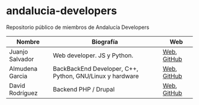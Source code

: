 # andalucia-developers
Repositorio público de miembros de Andalucía Developers

| Nombre | Biografía | Web      |
|--------|-----------|----------|
| Juanjo Salvador | Web developer. JS y Python. | [Web](http://juanjosalvador.me), [GitHub](https://github.com/JuanjoSalvador) | 
| Almudena Garcia | BackBackEnd Developer, C++, Python, GNU/Linux y hardware | [Web](http://hatsuit.wordpress.com), [GitHub](https://github.com/almuhs) |
| David Rodríguez | Backend PHP / Drupal | [Web](https://davidjguru.github.io/), [GitHub](https://github.com/davidjguru)|